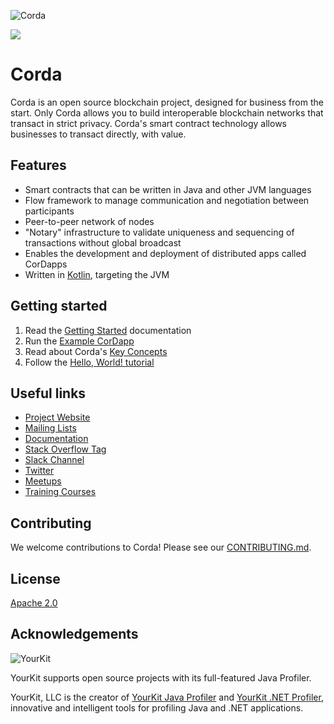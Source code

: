 ![Corda](https://www.corda.net/wp-content/uploads/2016/11/fg005_corda_b.png)

<a href="https://ci-master.corda.r3cev.com/viewType.html?buildTypeId=Corda_CordaBuild&tab=buildTypeStatusDiv&guest=1"><img src="https://ci.corda.r3cev.com/app/rest/builds/buildType:Corda_CordaBuild/statusIcon"/></a>

# Corda

Corda is an open source blockchain project, designed for business from the start. Only Corda allows you to build interoperable blockchain networks that transact in strict privacy. Corda's smart contract technology allows businesses to transact directly, with value.

## Features

* Smart contracts that can be written in Java and other JVM languages
* Flow framework to manage communication and negotiation between participants
* Peer-to-peer network of nodes
* "Notary" infrastructure to validate uniqueness and sequencing of transactions without global broadcast
* Enables the development and deployment of distributed apps called CorDapps
* Written in [Kotlin](https://kotlinlang.org), targeting the JVM

## Getting started

1. Read the [Getting Started](https://docs.corda.net/getting-set-up.html) documentation
2. Run the [Example CorDapp](https://docs.corda.net/tutorial-cordapp.html)
3. Read about Corda's [Key Concepts](https://docs.corda.net/key-concepts.html)
3. Follow the [Hello, World! tutorial](https://docs.corda.net/hello-world-introduction.html)

## Useful links

* [Project Website](https://corda.net)
* [Mailing Lists](https://www.corda.net/mailing-lists/)
* [Documentation](https://docs.corda.net)
* [Stack Overflow Tag](https://stackoverflow.com/questions/tagged/corda)
* [Slack Channel](https://slack.corda.net/)
* [Twitter](https://twitter.com/cordadlt)
* [Meetups](https://www.meetup.com/pro/corda/)
* [Training Courses](https://www.corda.net/corda-training/)

## Contributing

We welcome contributions to Corda! Please see our [CONTRIBUTING.md](./CONTRIBUTING.md).

## License

[Apache 2.0](./LICENSE)

## Acknowledgements

![YourKit](https://www.yourkit.com/images/yklogo.png)

YourKit supports open source projects with its full-featured Java Profiler.

YourKit, LLC is the creator of [YourKit Java Profiler](https://www.yourkit.com/java/profiler/) and [YourKit .NET Profiler](https://www.yourkit.com/.net/profiler/), innovative and intelligent tools for profiling Java and .NET applications.
